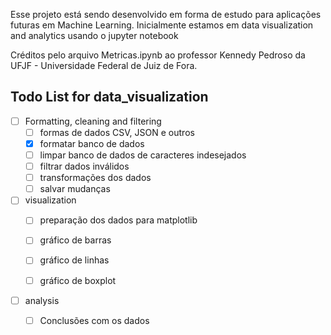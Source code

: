 Esse projeto está sendo desenvolvido em forma de estudo para aplicações futuras em Machine Learning.
Inicialmente estamos em data visualization and analytics usando o jupyter notebook

Créditos pelo arquivo Metricas.ipynb ao professor Kennedy Pedroso da UFJF - Universidade Federal de Juiz de Fora.


## Todo List for data_visualization

- [ ] Formatting, cleaning and filtering
    - [ ] formas de dados CSV, JSON e outros
    - [x] formatar banco de dados
    - [ ] limpar banco de dados de caracteres indesejados
    - [ ] filtrar dados inválidos
    - [ ] transformações dos dados
    - [ ] salvar mudanças

- [ ] visualization
    - [ ] preparação dos dados para matplotlib
    - [ ] gráfico de barras
    - [ ] gráfico de linhas 
    - [ ] gráfico de boxplot


- [ ] analysis
    - [ ] Conclusões com os dados

